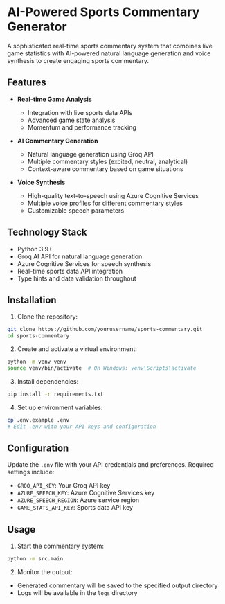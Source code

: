 # AI-Powered Sports Commentary Generator

A sophisticated real-time sports commentary system that combines live game statistics with AI-powered natural language generation and voice synthesis to create engaging sports commentary.

## Features

- **Real-time Game Analysis**
  - Integration with live sports data APIs
  - Advanced game state analysis
  - Momentum and performance tracking

- **AI Commentary Generation**
  - Natural language generation using Groq API
  - Multiple commentary styles (excited, neutral, analytical)
  - Context-aware commentary based on game situations

- **Voice Synthesis**
  - High-quality text-to-speech using Azure Cognitive Services
  - Multiple voice profiles for different commentary styles
  - Customizable speech parameters

## Technology Stack

- Python 3.9+
- Groq AI API for natural language generation
- Azure Cognitive Services for speech synthesis
- Real-time sports data API integration
- Type hints and data validation throughout

## Installation

1. Clone the repository:
```bash
git clone https://github.com/yourusername/sports-commentary.git
cd sports-commentary
```

2. Create and activate a virtual environment:
```bash
python -m venv venv
source venv/bin/activate  # On Windows: venv\Scripts\activate
```

3. Install dependencies:
```bash
pip install -r requirements.txt
```

4. Set up environment variables:
```bash
cp .env.example .env
# Edit .env with your API keys and configuration
```

## Configuration

Update the `.env` file with your API credentials and preferences. Required settings include:
- `GROQ_API_KEY`: Your Groq API key
- `AZURE_SPEECH_KEY`: Azure Cognitive Services key
- `AZURE_SPEECH_REGION`: Azure service region
- `GAME_STATS_API_KEY`: Sports data API key

## Usage

1. Start the commentary system:
```bash
python -m src.main
```

2. Monitor the output:
- Generated commentary will be saved to the specified output directory
- Logs will be available in the `logs` directory
